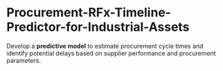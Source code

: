 # Procurement-RFx-Timeline-Predictor-for-Industrial-Assets
Develop a **predictive model** to estimate procurement cycle times and identify potential delays based on supplier performance and procurement parameters.
